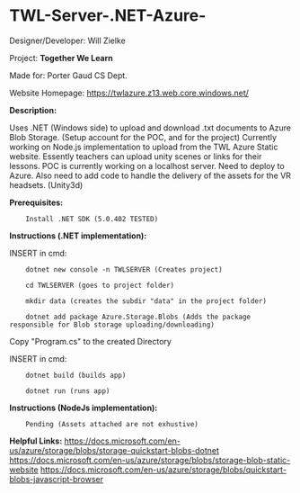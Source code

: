 # TWL-Server-.NET-Azure-

  Designer/Developer: Will Zielke

  Project: **Together We Learn**

  Made for: Porter Gaud CS Dept.
  
  Website Homepage: https://twlazure.z13.web.core.windows.net/

**Description:**

   Uses .NET (Windows side) to upload and download .txt documents to Azure Blob Storage. (Setup account for the POC, and for the project) Currently working on Node.js implementation to upload from the TWL Azure Static website. Essently teachers can upload unity scenes or links for their lessons. POC is currently working on a localhost server. Need to deploy to Azure. Also need to add code to handle the delivery of the assets for the VR headsets. (Unity3d)

**Prerequisites:**

        Install .NET SDK (5.0.402 TESTED)

**Instructions (.NET implementation):**
        
INSERT in cmd:
        
        dotnet new console -n TWLSERVER (Creates project)

        cd TWLSERVER (goes to project folder)

        mkdir data (creates the subdir "data" in the project folder)

        dotnet add package Azure.Storage.Blobs (Adds the package responsible for Blob storage uploading/downloading)

Copy "Program.cs" to the created Directory

INSERT in cmd:

        dotnet build (builds app)

        dotnet run (runs app)
        
**Instructions (NodeJs implementation):**
        
        Pending (Assets attached are not exhustive)
        
        
**Helpful Links:**
        https://docs.microsoft.com/en-us/azure/storage/blobs/storage-quickstart-blobs-dotnet
        https://docs.microsoft.com/en-us/azure/storage/blobs/storage-blob-static-website
        https://docs.microsoft.com/en-us/azure/storage/blobs/quickstart-blobs-javascript-browser
